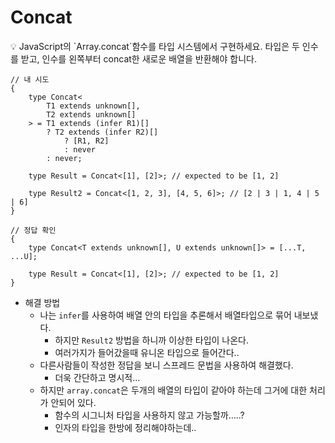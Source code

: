 # Concat

<aside>
💡 JavaScript의 `Array.concat`함수를 타입 시스템에서 구현하세요. 타입은 두 인수를 받고, 인수를 왼쪽부터 concat한 새로운 배열을 반환해야 합니다.

</aside>

```tsx
// 내 시도
{
    type Concat<
        T1 extends unknown[],
        T2 extends unknown[]
    > = T1 extends (infer R1)[]
        ? T2 extends (infer R2)[]
            ? [R1, R2]
            : never
        : never;

    type Result = Concat<[1], [2]>; // expected to be [1, 2]

    type Result2 = Concat<[1, 2, 3], [4, 5, 6]>; // [2 | 3 | 1, 4 | 5 | 6]
}

// 정답 확인
{
    type Concat<T extends unknown[], U extends unknown[]> = [...T, ...U];

    type Result = Concat<[1], [2]>; // expected to be [1, 2]
}
```

-   해결 방법
    -   나는 `infer`를 사용하여 배열 안의 타입을 추론해서 배열타입으로 묶어 내보냈다.
        -   하지만 `Result2` 방법을 하니까 이상한 타입이 나온다.
        -   여러가지가 들어갔을때 유니온 타입으로 들어간다..
    -   다른사람들이 작성한 정답을 보니 스프레드 문법을 사용하여 해결했다.
        -   더욱 간단하고 명시적…
    -   하지만 `array.concat`은 두개의 배열의 타입이 같아야 하는데 그거에 대한 처리가 안되어 있다.
        -   함수의 시그니처 타입을 사용하지 않고 가능할까…..?
        -   인자의 타입을 한방에 정리해야하는데..
